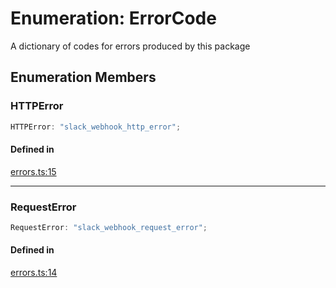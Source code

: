 # Enumeration: ErrorCode

A dictionary of codes for errors produced by this package

## Enumeration Members

### HTTPError

```ts
HTTPError: "slack_webhook_http_error";
```

#### Defined in

[errors.ts:15](https://github.com/slackapi/node-slack-sdk/blob/7b348598b763c2b7545d1042b5f0429775cfa62c/packages/webhook/src/errors.ts#L15)

***

### RequestError

```ts
RequestError: "slack_webhook_request_error";
```

#### Defined in

[errors.ts:14](https://github.com/slackapi/node-slack-sdk/blob/7b348598b763c2b7545d1042b5f0429775cfa62c/packages/webhook/src/errors.ts#L14)
